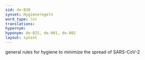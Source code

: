 ```yaml
---
sid: de-020
synset: Hygieneregeln
word_type: (n)
translations: 
hypernym: 
hyponym: de-025, de-001, de-002
layout: synset
---
```

general rules for hygiene to minimize the spread of SARS-CoV-2